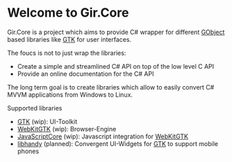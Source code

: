 # Welcome to Gir.Core

Gir.Core is a project which aims to provide C# wrapper for different [GObject] based libraries like [GTK] for user interfaces.

The foucs is not to just wrap the libraries:
* Create a simple and streamlined C# API on top of the low level C API
* Provide an online documentation for the C# API

The long term goal is to create libraries which allow to easily convert C# MVVM applications from Windows to Linux.

Supported libraries
* [GTK] (wip): UI-Toolkit
* [WebKitGTK] (wip): Browser-Engine
* [JavaScriptCore] (wip): Javascript integration for [WebKitGTK]
* [libhandy] (planned): Convergent UI-Widgets for [GTK] to support mobile phones

[GObject]: https://developer.gnome.org/gobject/stable/
[GTK]: https://gtk.org/
[libhandy]: https://source.puri.sm/Librem5/libhandy
[WebKitGTK]: https://webkitgtk.org/
[JavaScriptCore]: https://webkitgtk.org/reference/jsc-glib/stable/index.html
